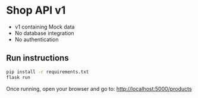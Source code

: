 # Shop API v1

- v1 containing Mock data
- No database integration
- No authentication

## Run instructions

```bash
pip install -r requirements.txt
flask run
```

Once running, open your browser and go to:
[http://localhost:5000/products](http://localhost:5000/products)
